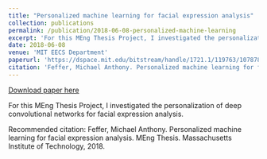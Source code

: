 ```yaml
---
title: "Personalized machine learning for facial expression analysis"
collection: publications
permalink: /publication/2018-06-08-personalized-machine-learning
excerpt: 'For this MEng Thesis Project, I investigated the personalization of deep convolutional networks for facial expression analysis.'
date: 2018-06-08
venue: 'MIT EECS Department'
paperurl: 'https://dspace.mit.edu/bitstream/handle/1721.1/119763/1078783584-MIT.pdf?sequence=1&isAllowed=y'
citation: 'Feffer, Michael Anthony. Personalized machine learning for facial expression analysis. MEng Thesis. Massachusetts Institute of Technology, 2018.'
---
```


<a href='https://dspace.mit.edu/bitstream/handle/1721.1/119763/1078783584-MIT.pdf?sequence=1&isAllowed=y'>Download paper here</a>

For this MEng Thesis Project, I investigated the personalization of deep convolutional networks for facial expression analysis.

Recommended citation: Feffer, Michael Anthony. Personalized machine learning for facial expression analysis. MEng Thesis. Massachusetts Institute of Technology, 2018.